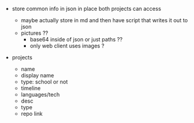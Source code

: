 - store common info in json in place both projects can access
    - maybe actually store in md and then have script that writes it out to json
    - pictures ??
      - base64 inside of json or just paths ??
      - only web client uses images ?

- projects
    - name
    - display name
    - type: school or not
    - timeline
    - languages/tech
    - desc
    - type
    - repo link

